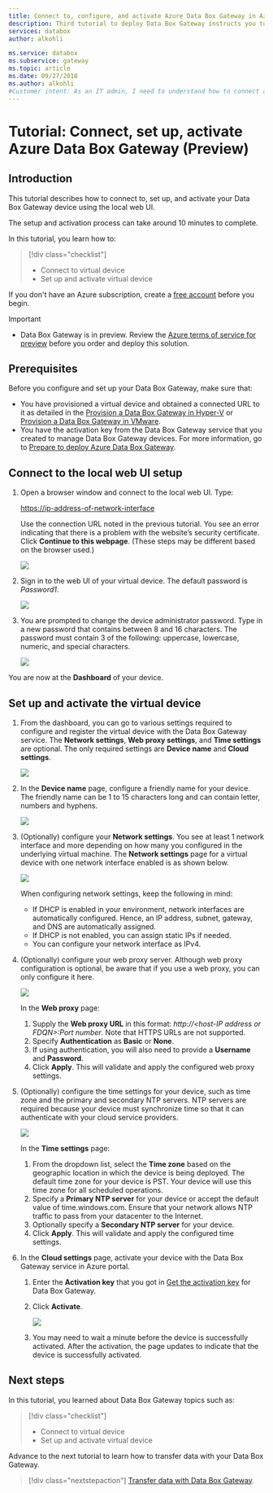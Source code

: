 ```yaml
---
title: Connect to, configure, and activate Azure Data Box Gateway in Azure portal | Microsoft Docs
description: Third tutorial to deploy Data Box Gateway instructs you to connect, set up, and activate your virtual device.
services: databox
author: alkohli

ms.service: databox
ms.subservice: gateway
ms.topic: article
ms.date: 09/27/2018
ms.author: alkohli
#Customer intent: As an IT admin, I need to understand how to connect and activate Data Box Gateway so I can use it to transfer data to Azure. 
---
```

# Tutorial: Connect, set up, activate Azure Data Box Gateway (Preview) 

## Introduction

This tutorial describes how to connect to, set up, and activate your Data Box Gateway device using the local web UI. 

The setup and activation process can take around 10 minutes to complete. 

In this tutorial, you learn how to:

> [!div class="checklist"]
> * Connect to virtual device
> * Set up and activate virtual device

If you don't have an Azure subscription, create a [free account](https://azure.microsoft.com/free/?WT.mc_id=A261C142F) before you begin.


> [!IMPORTANT]
> - Data Box Gateway is in preview. Review the [Azure terms of service for preview](https://azure.microsoft.com/support/legal/preview-supplemental-terms/) before you order and deploy this solution. 


## Prerequisites

Before you configure and set up your Data Box Gateway, make sure that:

* You have provisioned a virtual device and obtained a connected URL to it as detailed in the [Provision a Data Box Gateway in Hyper-V](data-box-gateway-deploy-provision-hyperv.md) or [Provision a Data Box Gateway in VMware](data-box-gateway-deploy-provision-vmware.md).
* You have the activation key from the Data Box Gateway service that you created to manage Data Box Gateway devices. For more information, go to [Prepare to deploy Azure Data Box Gateway](data-box-gateway-deploy-prep.md).

<!--* If this is the second or subsequent virtual device that you are registering with an existing StorSimple Device Manager service, you should have the service data encryption key. This key was generated when the first device was successfully registered with this service. If you have lost this key, see [Get the service data encryption key](storsimple-ova-web-ui-admin.md#get-the-service-data-encryption-key) for your Data Box Gateway.-->

## Connect to the local web UI setup 

1. Open a browser window and connect to the local web UI. Type:
   
   [https://ip-address-of-network-interface](https://ip-address-of-network-interface)
   
   Use the connection URL noted in the previous tutorial. You see an error indicating that there is a problem with the website’s security certificate. Click **Continue to this webpage**. (These steps may be different based on the browser used.)
   
    ![](./media/data-box-gateway-deploy-connect-setup-activate/image2.png)

2. Sign in to the web UI of your virtual device. The default password is *Password1*. 
   
    ![](./media/data-box-gateway-deploy-connect-setup-activate/image3.png)

3. You are prompted to change the device administrator password. Type in a new password that contains between 8 and 16 characters. The password must contain 3 of the following: uppercase, lowercase, numeric, and special characters.

    ![](./media/data-box-gateway-deploy-connect-setup-activate/image4.png)

You are now at the **Dashboard** of your device.

## Set up and activate the virtual device
 
1. From the dashboard, you can go to various settings required to configure and register the virtual device with the Data Box Gateway service. The **Network settings**, **Web proxy settings**, and **Time settings** are optional. The only required settings are **Device name** and **Cloud settings**.
   
    ![](./media/data-box-gateway-deploy-connect-setup-activate/image5.png)

2. In the **Device name** page, configure a friendly name for your device. The friendly name can be 1 to 15 characters long and can contain letter, numbers and hyphens.

    ![](./media/data-box-gateway-deploy-connect-setup-activate/image6.png)

3. (Optionally) configure your **Network settings**. You see at least 1 network interface and more depending on how many you configured in the underlying virtual machine. The **Network settings** page for a virtual device with one network interface enabled is as shown below.
    
    ![](./media/data-box-gateway-deploy-connect-setup-activate/image7.png)
   
    When configuring network settings, keep the following in mind:

    - If DHCP is enabled in your environment, network interfaces are automatically configured. Hence, an IP address, subnet, gateway, and DNS are automatically assigned.
    - If DHCP is not enabled, you can assign static IPs if needed.
    - You can configure your network interface as IPv4.
   
4. (Optionally) configure your web proxy server. Although web proxy configuration is optional, be aware that if you use a web proxy, you can only configure it here.
   
   ![](./media/data-box-gateway-deploy-connect-setup-activate/image8.png)
   
   In the **Web proxy** page:
   
   1. Supply the **Web proxy URL** in this format: *http://&lt;host-IP address or FDQN&gt;:Port number*. Note that HTTPS URLs are not supported.
   2. Specify **Authentication** as **Basic** or **None**.
   3. If using authentication, you will also need to provide a **Username** and **Password**.
   4. Click **Apply**. This will validate and apply the configured web proxy settings.

5. (Optionally) configure the time settings for your device, such as time zone and the primary and secondary NTP servers. NTP servers are required because your device must synchronize time so that it can authenticate with your cloud service providers.
    
    ![](./media/data-box-gateway-deploy-connect-setup-activate/image9.png)
    
    In the **Time settings** page:
    
    1. From the dropdown list, select the **Time zone** based on the geographic location in which the device is being deployed. The default time zone for your device is PST. Your device will use this time zone for all scheduled operations.
    2. Specify a **Primary NTP server** for your device or accept the default value of time.windows.com. Ensure that your network allows NTP traffic to pass from your datacenter to the Internet.
    3. Optionally specify a **Secondary NTP server** for your device.
    4. Click **Apply**. This will validate and apply the configured time settings.

6. In the **Cloud settings** page, activate your device with the Data Box Gateway service in Azure portal.
    
    1. Enter the **Activation key** that you got in [Get the activation key](data-box-gateway-deploy-prep.md#get-the-activation-key) for Data Box Gateway.

    2. Click **Activate**. 
       
         ![](./media/data-box-gateway-deploy-connect-setup-activate/image10.png)
    
    3. You may need to wait a minute before the device is successfully activated. After the activation, the page updates to indicate that the device is successfully activated.


## Next steps

In this tutorial, you learned about Data Box Gateway topics such as:

> [!div class="checklist"]
> * Connect to virtual device
> * Set up and activate virtual device


Advance to the next tutorial to learn how to transfer data with your Data Box Gateway.

> [!div class="nextstepaction"]
> [Transfer data with Data Box Gateway](./data-box-gateway-deploy-add-shares.md).
